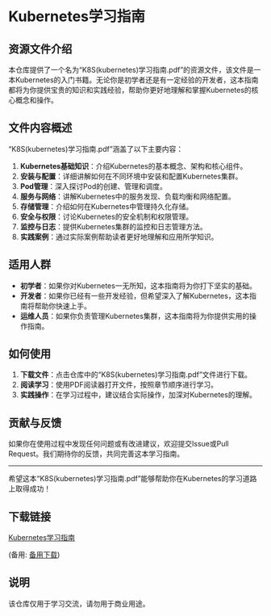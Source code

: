 # Kubernetes学习指南

## 资源文件介绍

本仓库提供了一个名为“K8S(kubernetes)学习指南.pdf”的资源文件，该文件是一本Kubernetes的入门书籍。无论你是初学者还是有一定经验的开发者，这本指南都将为你提供宝贵的知识和实践经验，帮助你更好地理解和掌握Kubernetes的核心概念和操作。

## 文件内容概述

“K8S(kubernetes)学习指南.pdf”涵盖了以下主要内容：

1. **Kubernetes基础知识**：介绍Kubernetes的基本概念、架构和核心组件。
2. **安装与配置**：详细讲解如何在不同环境中安装和配置Kubernetes集群。
3. **Pod管理**：深入探讨Pod的创建、管理和调度。
4. **服务与网络**：讲解Kubernetes中的服务发现、负载均衡和网络配置。
5. **存储管理**：介绍如何在Kubernetes中管理持久化存储。
6. **安全与权限**：讨论Kubernetes的安全机制和权限管理。
7. **监控与日志**：提供Kubernetes集群的监控和日志管理方法。
8. **实践案例**：通过实际案例帮助读者更好地理解和应用所学知识。

## 适用人群

- **初学者**：如果你对Kubernetes一无所知，这本指南将为你打下坚实的基础。
- **开发者**：如果你已经有一些开发经验，但希望深入了解Kubernetes，这本指南将帮助你快速上手。
- **运维人员**：如果你负责管理Kubernetes集群，这本指南将为你提供实用的操作指南。

## 如何使用

1. **下载文件**：点击仓库中的“K8S(kubernetes)学习指南.pdf”文件进行下载。
2. **阅读学习**：使用PDF阅读器打开文件，按照章节顺序进行学习。
3. **实践操作**：在学习过程中，建议结合实际操作，加深对Kubernetes的理解。

## 贡献与反馈

如果你在使用过程中发现任何问题或有改进建议，欢迎提交Issue或Pull Request。我们期待你的反馈，共同完善这本学习指南。

---

希望这本“K8S(kubernetes)学习指南.pdf”能够帮助你在Kubernetes的学习道路上取得成功！

## 下载链接
[Kubernetes学习指南](https://pan.quark.cn/s/1d0cea640de8) 

(备用: [备用下载](https://pan.baidu.com/s/1KZRv3rLOcK1O4kCAz-i_kw?pwd=1234))

## 说明

该仓库仅用于学习交流，请勿用于商业用途。
